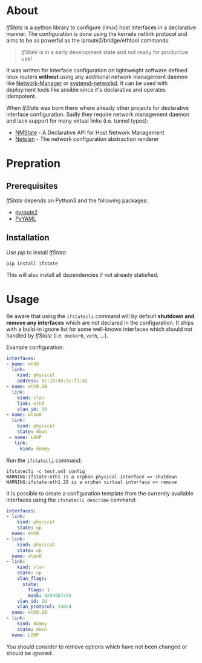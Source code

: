 # About

*IfState* is a python library to configure (linux) host interfaces in a declarative manner. The configuration is done using the kernels netlink protocol and aims to be as powerful as the iproute2/bridge/ethtool commands.

> *IfState* is in a early development state and not ready for productive use!

It was written for interface configuration on lightweight software defined linux routers **without** using any additional network management daemon like [Network-Manager](https://gitlab.freedesktop.org/NetworkManager/NetworkManager) or [systemd-networkd](https://www.freedesktop.org/software/systemd/man/systemd-networkd.service.html). It can be used with deployment tools like ansible since it's declarative and operates idempotent.

When *IfState* was born there where already other projects for declarative interface configuration. Sadly they require network management daemon and lack support for many virtual links (i.e. tunnel types):
- [NMState](https://nmstate.io) - A Declarative API for Host Network Management
- [Netplan](https://netplan.io) - The network configuration abstraction renderer



# Prepration

## Prerequisites

*IfState* depends on Python3 and the following packages:
- [pyroute2](https://pyroute2.org/)
- [PyYAML](https://pyyaml.org/)


## Installation

Use *pip* to install *IfState*:

```
pip install ifstate
```

This will also install all dependencies if not already statisfied.


# Usage

Be aware that using the `ifstatecli` command will by default **shutdown and remove any interfaces** which are not declared in the configuration. It ships with a build-in ignore list for some well-known interfaces which should not handled by *IfState* (i.e. `docker0`, `veth`, ...).

Example configuration:

```yaml
interfaces:
- name: eth0
  link:
    kind: physical
    address: 8c:16:45:3c:f1:42
- name: eth0.10
  link:
    kind: vlan
    link: eth0
    vlan_id: 10
- name: wlan0
  link:
    kind: physical
    state: down
 - name: LOOP
   link:
     kind: dummy
```

Run the `ifstatecli` command:

```
ifstatecli -c test.yml config
WARNING:ifstate:eth1 is a orphan physical interface => shutdown
WARNING:ifstate:eth1.20 is a orphan virtual interface => remove
```

It is possible to create a configuration template from the currently available interfaces using the `ifstatecli describe` command:

```yaml
interfaces:
- link:
    kind: physical
    state: up
  name: eth0
- link:
    kind: physical
    state: up
  name: wlan0
- link:
    kind: vlan
    state: up
    vlan_flags:
      state:
        flags: 1
        mask: 4294967295
    vlan_id: 10
    vlan_protocol: 33024
  name: eth0.10
- link:
    kind: dummy
    state: down
  name: LOOP
```

You should consider to remove options which have not been changed or should be ignored.
